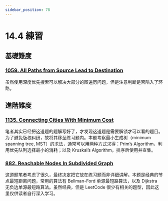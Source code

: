 ```yaml
---
sidebar_position: 78
---
```


# 14.4 練習

## 基礎難度

### [1059. All Paths from Source Lead to Destination](https://leetcode.com/problems/all-paths-from-source-lead-to-destination/)

虽然使用深度优先搜索可以解决大部分的图遍历问题，但是注意判断是否陷入了环路。

## 進階難度

### [1135. Connecting Cities With Minimum Cost](https://leetcode.com/problems/connecting-cities-with-minimum-cost/)

笔者其实已经把这道题的题解写好了，才发现这道题是需要解锁才可以看的题目。为了避免版权纠纷，故将其移至练习题内。本题考察最小生成树（minimum spanning tree, MST）的求法，通常可以用两种方式求得：Prim’s Algorithm，利用优先队列选择最小的消耗；以及 Kruskal’s Algorithm，排序后使用并查集。

### [882. Reachable Nodes In Subdivided Graph](https://leetcode.com/problems/reachable-nodes-in-subdivided-graph/)

这道题笔者考虑了很久，最终决定把它放在练习题而非详细讲解。本题是经典的节点最短距离问题，常用的算法有 Bellman-Ford 单源最短路算法，以及 Dijkstra 无负边单源最短路算法。虽然经典，但是 LeetCode 很少有相关的题型，因此这里仅供读者自行深入学习。
